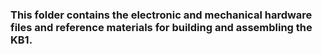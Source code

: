 ### This folder contains the electronic and mechanical hardware files and reference materials for building and assembling the KB1.
